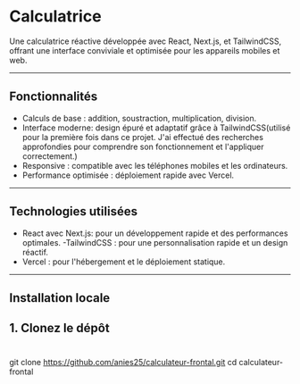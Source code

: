 # Calculatrice 

Une calculatrice réactive développée avec React, Next.js, et TailwindCSS, offrant une interface conviviale et optimisée pour les appareils mobiles et web.

---

##  Fonctionnalités

- Calculs de base : addition, soustraction, multiplication, division.
- Interface moderne: design épuré et adaptatif grâce à TailwindCSS(utilisé pour la première fois dans ce projet.
  J'ai effectué des recherches approfondies pour comprendre son fonctionnement et l'appliquer correctement.)
- Responsive : compatible avec les téléphones mobiles et les ordinateurs.
- Performance optimisée : déploiement rapide avec Vercel.

---

##  Technologies utilisées

- React avec Next.js: pour un développement rapide et des performances optimales.
-TailwindCSS : pour une personnalisation rapide et un design réactif.
- Vercel : pour l'hébergement et le déploiement statique.

---

##  Installation locale

## 1. Clonez le dépôt
#
git clone https://github.com/anies25/calculateur-frontal.git
cd calculateur-frontal

